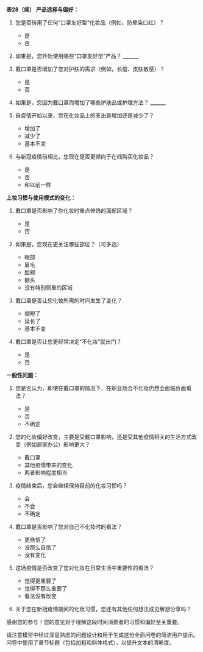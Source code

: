 **表28（续）**
**产品选择与偏好：**

1.  您是否转用了任何“口罩友好型”化妆品（例如，防晕染口红）？
    - 是
    - 否

2.  如果是，您开始使用哪些“口罩友好型”产品？ **______**

3.  戴口罩是否增加了您对护肤的需求（例如，长痘、皮肤敏感）？
    - 是
    - 否

4.  如果是，您因为戴口罩而增加了哪些护肤品或护理方法？ **______**

5.  自疫情开始以来，您在化妆品上的支出是增加还是减少了？
    - 增加了
    - 减少了
    - 基本不变

6.  与新冠疫情前相比，您现在是否更倾向于在线购买化妆品？
    - 是
    - 否
    - 和以前一样

**上妆习惯与使用模式的变化：**

1.  戴口罩是否影响了你化妆时重点修饰的面部区域？
    - 是
    - 否

2.  如果是，您现在更关注哪些部位？（可多选）
    - 眼部
    - 眉毛
    - 脸颊
    - 额头
    - 没有特别侧重的区域

3.  戴口罩是否让您化妆所需的时间发生了变化？
    - 缩短了
    - 延长了
    - 基本不变

4.  戴口罩是否让您更经常决定“不化妆”就出门？
    - 是
    - 否

**一般性问题：**

1.  您是否认为，即使在戴口罩的情况下，在职业场合不化妆仍然会面临负面看法？
    - 是
    - 否
    - 不确定

2.  您的化妆偏好改变，主要是受戴口罩影响，还是受其他疫情相关的生活方式改变（例如居家办公）影响更大？
    - 戴口罩
    - 其他疫情带来的变化
    - 两者影响程度相当

3.  疫情结束后，您会继续保持目前的化妆习惯吗？
    - 会
    - 不会
    - 不确定

4.  戴口罩是否影响了您对自己不化妆时的看法？
    - 更自信了
    - 没那么自信了
    - 没有变化

5.  这场疫情是否改变了您对化妆在日常生活中重要性的看法？
    - 觉得更重要了
    - 觉得不那么重要了
    - 看法没有改变

6.  关于您在新冠疫情期间的化妆习惯，您还有其他任何想法或见解想分享吗？

感谢您的参与！您的意见对于理解这段时间消费者的习惯和偏好至关重要。

请注意模型中经过深思熟虑的问题设计和用于生成这份全面问卷的简洁用户提示。问卷中使用了章节标题（包括加粗和斜体格式），以提升文本的清晰度。